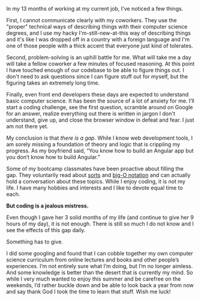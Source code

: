 In my 13 months of working at my current job, I've noticed a few things. 

First, I cannot communicate clearly with my coworkers. They use the "proper" technical ways of describing things with their computer science degrees, and I use my hacky I'm-still-new-at-this way of describing things and it's like I was dropped off in a country with a foreign language and I'm one of those people with a thick accent that everyone just kind of tolerates. 

Second, problem-solving is an uphill battle for me. What will take me a day will take a fellow coworker a few minutes of focused reasoning. At this point I have touched enough of our codebase to be able to figure things out. I don't need to ask questions since I can figure stuff out for myself, but the figuring takes an extremely long time. 

Finally, even front end developers these days are expected to understand basic computer science. It has been the source of a lot of anxiety for me. I’ll start a coding challenge, see the first question, scramble around on Google for an answer, realize everything out there is written in jargon I don't understand, give up, and close the browser window in defeat and fear. I just am not there yet.

My conclusion is that _there is a gap_. While I know web development tools, I am sorely missing a foundation of theory and logic that is crippling my progress. As my boyfriend said, “You know how to build an Angular app but you don’t know how to build Angular.” 

Some of my bootcamp classmates have been proactive about filling the gap. They voluntarily read about [sorts](http://csunplugged.org/sorting-algorithms/) and [big-O notation](https://rob-bell.net/2009/06/a-beginners-guide-to-big-o-notation/) and can actually hold a conversation about these topics. While I enjoy coding, it is not my life. I have many hobbies and interests and I like to devote equal time to each.

**But coding is a jealous mistress.**

Even though I gave her 3 solid months of my life (and continue to give her 9 hours of my day), it is not enough. There is still so much I do not know and I see the effects of this gap daily.

Something has to give.

I did some googling and found that I can cobble together my own computer science curriculum from online lectures and books and other people’s experiences. I’m not entirely sure what I’m doing, but I’m no longer aimless. And some knowledge is better than the desert that is currently my mind. So while I very much wanted to enjoy this summer and be carefree on the weekends, I’d rather buckle down and be able to look back a year from now and say thank God I took the time to learn that stuff. Wish me luck!